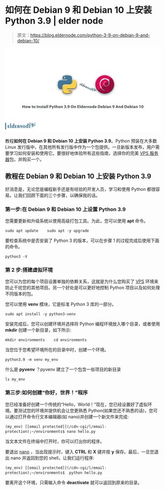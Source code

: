 # 如何在 Debian 9 和 Debian 10 上安装 Python 3.9 | elder node

> 原文：<https://blog.eldernode.com/python-3-9-on-debian-9-and-debian-10/>

![How to Install Python 3.9 On Eldernode Debian 9 And Debian 10](img/abed8a8432ef2bcc8200f066148a4a7b.png)

教程**如何在 Debian 9 和 Debian 10 上安装 Python 3.9**。Python 预装在大多数 Linux 发行版中，在其他所有发行版中作为一个包提供。一旦新版本发布，用户需要学习如何安装和使用它。要很好地体验所有这些指南，选择你的完美 [VPS 服务器](https://eldernode.com/vps/)包，并购买一个。

## 教程在 Debian 9 和 Debian 10 上安装 Python 3.9

好消息是，无论您是编程新手还是有经验的开发人员，学习和使用 Python 都很容易。让我们回顾下面的三个步骤，以确保我的话。

### 第一步:在 Debian 9 和 Debian 10 上设置 Python 3.9

您需要更新和升级系统以使用高级打包工具。为此，您可以使用 **apt** 命令。

```
sudo apt update    sudo apt -y upgrade
```

要检查系统中是否安装了 Python 3 的版本，可以在步骤 1 的过程完成后使用下面的命令。

```
python3 -V
```

### 第 2 步:搭建虚拟环境

您可以为您的每个项目设置单独的依赖关系，这就是为什么您购买了 [VPS](https://eldernode.com/vps/) 环境来防止干扰您的其他项目。另一个好处是可以更好地控制 Python 项目以及如何处理不同版本的包。

您可以使用 **venv** 模块，它是标准 Python 3 库的一部分。

```
sudo apt install -y python3-venv
```

安装完成后，您可以创建环境并选择将 Python 编程环境放入哪个目录，或者使用 **mkdir** 创建一个新目录，如下所示:

```
mkdir environments    cd environments
```

当您位于您希望环境所在的目录中时，创建一个环境。

```
python3.9 -m venv my_env
```

什么是 **pyvenv** ？pyvenv 建立了一个包含一些项目的新目录

```
ls my_env
```

### 第三步:如何创建“你好，世界！”程序

您已经准备好创建一个传统的“Hello，World！”现在，您已经设置好了虚拟环境。要测试您的环境并提供机会让您更熟悉 Python(如果您还不熟悉的话)，您可以通过打开命令行文本编辑器(如 nano)并创建一个新文件来完成:

```
(my_env) [[email protected]](/cdn-cgi/l/email-protection);~/environments$ nano hello.py
```

当文本文件在终端中打开时，你可以打出你的程序。

要退出 [nano](https://blog.eldernode.com/how-to-work-with-nano-editor-in-linux/) ，当出现提示时，键入 **CTRL** 和 **X** 键并按 **y** 保存。最后，一旦您退出 nano 并返回到您的 shell，让我们运行程序:

```
(my_env) [[email protected]](/cdn-cgi/l/email-protection);~/environments$  python hello.py
```

要离开这个环境，只需输入命令 **deactivate** 就可以返回到原来的目录。